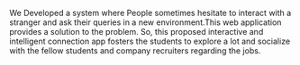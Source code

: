 We Developed a system where People sometimes hesitate to interact with a stranger and ask their queries in a new environment.This web application provides a solution to the problem. So, this proposed interactive and intelligent connection app fosters the students to explore a lot and socialize with the fellow students and company recruiters regarding the jobs.
